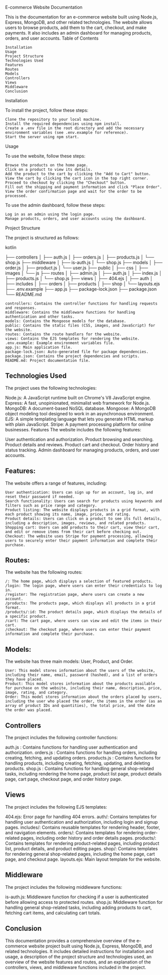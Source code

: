 E-commerce Website Documentation

This is the documentation for an e-commerce website built using Node.js, Express, MongoDB, and other related technologies. The website allows users to browse products, add them to the cart, checkout, and make payments. It also includes an admin dashboard for managing products, orders, and user accounts.
Table of Contents

    Installation
    Usage
    Project Structure
    Technologies Used
    Features
    Routes
    Models
    Controllers
    Views
    Middleware
    Conclusion

Installation

To install the project, follow these steps:

    Clone the repository to your local machine.
    Install the required dependencies using npm install.
    Create a .env file in the root directory and add the necessary environment variables (see .env.example for reference).
    Start the server using npm start.

Usage

To use the website, follow these steps:

    Browse the products on the home page.
    Click on a product to view its details.
    Add the product to the cart by clicking the "Add to Cart" button.
    View the cart by clicking the cart icon in the top right corner.
    Proceed to checkout by clicking the "Checkout" button.
    Fill out the shipping and payment information and click "Place Order".
    View the order confirmation page and wait for the order to be processed.

To use the admin dashboard, follow these steps:

    Log in as an admin using the login page.
    Manage products, orders, and user accounts using the dashboard.

Project Structure

The project is structured as follows:

kotlin

├── controllers
│   ├── auth.js
│   ├── orders.js
│   ├── products.js
│   └── shop.js
├── middleware
│   ├── is-auth.js
│   └── shop.js
├── models
│   ├── order.js
│   ├── product.js
│   └── user.js
├── public
│   ├── css
│   ├── images
│   └── js
├── routes
│   ├── admin.js
│   ├── auth.js
│   ├── index.js
│   ├── products.js
│   └── shop.js
├── views
│   ├── 404.ejs
│   ├── auth
│   ├── includes
│   ├── orders
│   ├── products
│   ├── shop
│   └── layouts.ejs
├── .env.example
├── app.js
├── package-lock.json
├── package.json
└── README.md

    controllers: Contains the controller functions for handling requests and responses.
    middleware: Contains the middleware functions for handling authentication and other tasks.
    models: Contains the Mongoose models for the database.
    public: Contains the static files (CSS, images, and JavaScript) for the website.
    routes: Contains the route handlers for the website.
    views: Contains the EJS templates for rendering the website.
    .env.example: Example environment variables file.
    app.js: Main application file.
    package-lock.json: Auto-generated file for package dependencies.
    package.json: Contains the project dependencies and scripts.
    README.md: Project documentation file.

## Technologies Used

The project uses the following technologies:

Node.js: A JavaScript runtime built on Chrome's V8 JavaScript engine.
Express: A fast, unopinionated, minimalist web framework for Node.js.
MongoDB: A document-based NoSQL database.
Mongoose: A MongoDB object modeling tool designed to work in an asynchronous environment.
EJS: A simple templating language that lets you generate HTML markup with plain JavaScript.
Stripe: A payment processing platform for online businesses.
Features
The website includes the following features:

User authentication and authorization.
Product browsing and searching.
Product details and reviews.
Product cart and checkout.
Order history and status tracking.
Admin dashboard for managing products, orders, and user accounts.

## Features:
The website offers a range of features, including:

    User authentication: Users can sign up for an account, log in, and reset their password if needed.
    Search functionality: Users can search for products using keywords and filters such as price range and category.
    Product listing: The website displays products in a grid format, with each product showing its name, image, price, and rating.
    Product details: Users can click on a product to see its full details, including a description, images, reviews, and related products.
    Shopping cart: Users can add products to their cart, view their cart, and edit or remove items from their cart before checking out.
    Checkout: The website uses Stripe for payment processing, allowing users to securely enter their payment information and complete their purchase.

## Routes:
The website has the following routes:

    /: The home page, which displays a selection of featured products.
    /login: The login page, where users can enter their credentials to log in.
    /register: The registration page, where users can create a new account.
    /products: The products page, which displays all products in a grid format.
    /products/:id: The product details page, which displays the details of a specific product.
    /cart: The cart page, where users can view and edit the items in their cart.
    /checkout: The checkout page, where users can enter their payment information and complete their purchase.

## Models:
The website has three main models: User, Product, and Order.

    User: This model stores information about the users of the website, including their name, email, password (hashed), and a list of orders they have placed.
    Product: This model stores information about the products available for purchase on the website, including their name, description, price, image, rating, and category.
    Order: This model stores information about the orders placed by users, including the user who placed the order, the items in the order (as an array of product IDs and quantities), the total price, and the date the order was placed.
    
## Controllers
The project includes the following controller functions:

auth.js
: Contains functions for handling user authentication and authorization.
orders.js
: Contains functions for handling orders, including creating, fetching, and updating orders.
products.js
: Contains functions for handling products, including creating, fetching, updating, and deleting products.
shop.js
: Contains functions for handling general shop-related tasks, including rendering the home page, product list page, product details page, cart page, checkout page, and order history page.
## Views
The project includes the following EJS templates:

404.ejs: Error page for handling 404 errors.
auth/: Contains templates for handling user authentication and authorization, including login and signup pages.
includes/: Contains reusable templates for rendering header, footer, and navigation elements.
orders/: Contains templates for rendering order-related pages, including order history and order details pages.
products/: Contains templates for rendering product-related pages, including product list, product details, and product editing pages.
shop/: Contains templates for rendering general shop-related pages, including the home page, cart page, and checkout page.
layouts.ejs: Main layout template for the website.

## Middleware
The project includes the following middleware functions:

is-auth.js: Middleware function for checking if a user is authenticated before allowing access to protected routes.
shop.js: Middleware function for handling general shop-related tasks, including adding products to cart, fetching cart items, and calculating cart totals.

## Conclusion
This documentation provides a comprehensive overview of the e-commerce website project built using Node.js, Express, MongoDB, and related technologies. It includes detailed instructions for installation and usage, a description of the project structure and technologies used, an overview of the website features and routes, and an explanation of the controllers, views, and middleware functions included in the project.
